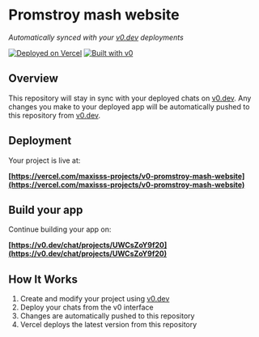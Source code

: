 # Promstroy mash website

*Automatically synced with your [v0.dev](https://v0.dev) deployments*

[![Deployed on Vercel](https://img.shields.io/badge/Deployed%20on-Vercel-black?style=for-the-badge&logo=vercel)](https://vercel.com/maxisss-projects/v0-promstroy-mash-website)
[![Built with v0](https://img.shields.io/badge/Built%20with-v0.dev-black?style=for-the-badge)](https://v0.dev/chat/projects/UWCsZoY9f20)

## Overview

This repository will stay in sync with your deployed chats on [v0.dev](https://v0.dev).
Any changes you make to your deployed app will be automatically pushed to this repository from [v0.dev](https://v0.dev).

## Deployment

Your project is live at:

**[https://vercel.com/maxisss-projects/v0-promstroy-mash-website](https://vercel.com/maxisss-projects/v0-promstroy-mash-website)**

## Build your app

Continue building your app on:

**[https://v0.dev/chat/projects/UWCsZoY9f20](https://v0.dev/chat/projects/UWCsZoY9f20)**

## How It Works

1. Create and modify your project using [v0.dev](https://v0.dev)
2. Deploy your chats from the v0 interface
3. Changes are automatically pushed to this repository
4. Vercel deploys the latest version from this repository
